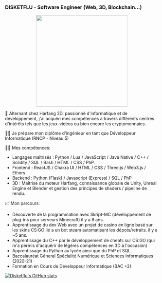 ### DISKETFLU - Software Engineer (Web, 3D, Blockchain...)

<div id="header" align="center">
  <img src="https://media4.giphy.com/media/frNC8HLtwZjOLLPbV7/giphy.gif?cid=ecf05e47cha704zhudyi08fbtj8n9dcz5hn1j40lxitlaawk&rid=giphy.gif" width="300"/>
</div>

🧙 Alternant chez Harfang 3D, passionné d'informatique et de développement, j'ai acquéri mes compétences à travers différents centres d'intérêts tels que les jeux-vidéos ou bien encore les cryptomonnaies.

👨‍🎓 Je prépare mon diplôme d'ingénieur en tant que Développeur Informatique (RNCP - Niveau 5)

👨‍💻 Mes compétences:
- Langages maîtrisés : Python / Lua / JavaScript / Java Native / C++ / Solidity / SQL / Bash / HTML / CSS / PhP.
- Frontend : ReactJS / Chakra UI / HTML / CSS / Three.js / Web3.js / Ethers
- Backend : Python (Flask) / Javascript (Express) / SQL / PhP
- 3D : Maîtrise du moteur Harfang, connaissance globale de Unity, Unreal Engine et Blender et gestion des principes de shaders / pipeline de rendu.
       

📈 Mon parcours:
- Découverte de la programmation avec Skript-MC (développement de plug-ins pour serveurs Minecraft) il y a 8 ans.
- Apprentissage du dev Web avec un projet de casino en ligne basé sur les skins CS:GO lié a un bot steam automatisant les dépots/retraits. il y a ~5 ans.
- Apprentissage du C++ par le développement de cheats sur CS:GO (qui m'a permis d'acquérir de légères compétences en 3D à l'occasion)
- Apprentissage du Python au lycée ainsi que du PhP et SQL.
- Baccalauréat Géneral Spécialité Numérique et Sciences Informatiques (2020-21)
- Formation en Cours de Développeur Informatique (BAC +2)

[![Disketflu's GitHub stats](https://github-readme-stats.vercel.app/api?username=disketflu&show_icons=true&theme=blue-green)](https://github.com/disketflu/github-readme-stats)
